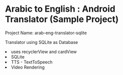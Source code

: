 # Arabic to English : Android Translator (Sample Project)
Project Name: arab-eng-translator-sqlite
<p>Translator using SQLite as Database</p>
<li>uses recyclerView and cardView</li>
<li>SQLite</li>
<li>TTS - TextToSpeech</li>
<li>Video Rendering</li>
